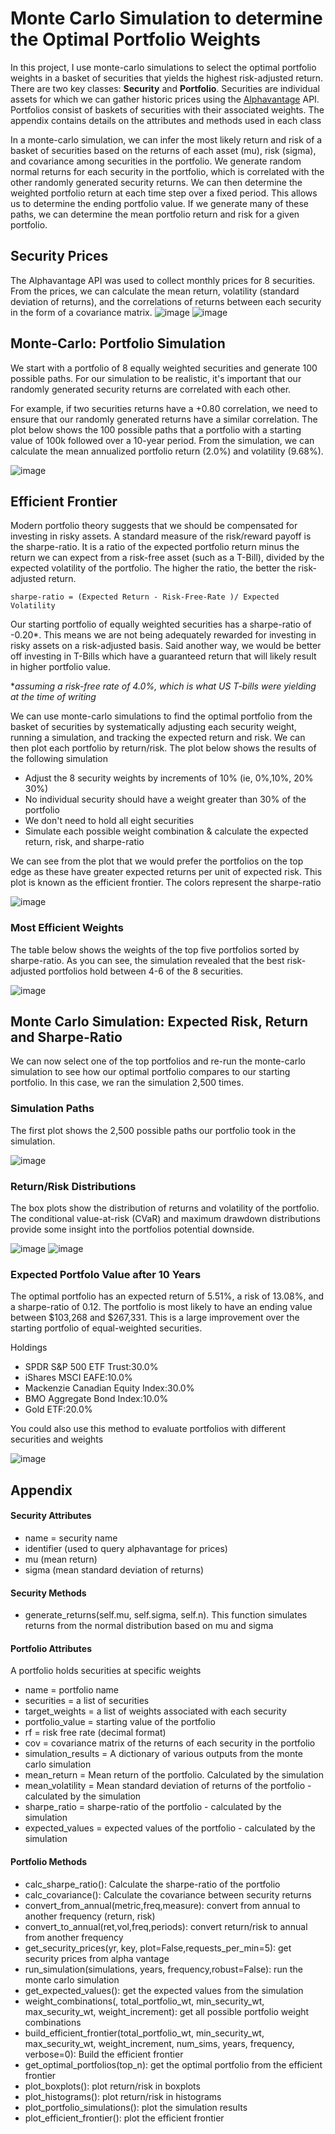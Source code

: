 # Monte Carlo Simulation to determine the Optimal Portfolio Weights
In this project, I use monte-carlo simulations to select the optimal portfolio weights in a basket of securities that yields the highest risk-adjusted return.
There are two key classes: **Security** and **Portfolio**.  Securities are individual assets for which we can gather historic prices using the [Alphavantage](https://www.alphavantage.co/) API.  Portfolios consist of baskets of securities with their associated weights.  The appendix contains details on the attributes and methods used in each class

In a monte-carlo simulation, we can infer the most likely return and risk of a basket of securities based on the returns of each asset (mu), risk (sigma), and covariance among  securities in the portfolio. We generate random normal returns for each security in the portfolio, which is correlated with the other randomly generated security returns.  We can then determine the weighted portfolio return at each time step over a fixed period. This allows us to determine the ending portfolio value.  If we generate many of these paths, we can determine the mean portfolio return and risk for a given portfolio.


## Security Prices
The Alphavantage API was used to collect monthly prices for 8 securities. From the prices, we can calculate the mean return, volatility (standard deviation of returns), and the correlations of returns between each security in the form of a covariance matrix. 
![image](https://user-images.githubusercontent.com/1649676/215936189-a17f9410-1bc5-4f7e-a7c0-63912f9bdfea.png)
![image](https://user-images.githubusercontent.com/1649676/215936252-53c6971d-ecd0-43c5-b9f4-a51713f9e08f.png)

## Monte-Carlo: Portfolio Simulation
We start with a portfolio of 8 equally weighted securities and generate 100 possible paths.  For our simulation to be realistic, it's important that our randomly generated security returns are correlated with each other.

For example, if two securities returns have a +0.80 correlation, we need to ensure that our randomly generated returns have a similar correlation.  The plot below shows the 100 possible paths that a portfolio with a starting value of 100k followed over a 10-year period.  From the simulation, we can calculate the mean annualized portfolio return (2.0%) and volatility (9.68%).  

![image](https://user-images.githubusercontent.com/1649676/216056238-5ca11045-4dc9-4fd4-8a7d-775712c594fb.png)


## Efficient Frontier 
Modern portfolio theory suggests that we should be compensated for investing in risky assets.  A standard measure of the risk/reward payoff is the sharpe-ratio.  It is a ratio of the expected portfolio return minus the return we can expect from a risk-free asset (such as a T-Bill), divided by the expected volatility of the portfolio.  The higher the ratio, the better the risk-adjusted return. 

```sharpe-ratio = (Expected Return - Risk-Free-Rate )/ Expected Volatility```

Our starting portfolio of equally weighted securities has a sharpe-ratio of -0.20*.  This means we are not being adequately rewarded for investing in risky assets on a risk-adjusted basis.  Said another way, we would be better off investing in T-Bills which have a guaranteed return that will likely result in higher portfolio value.

**assuming a risk-free rate of 4.0%, which is what US T-bills were yielding at the time of writing*

We can use monte-carlo simulations to find the optimal portfolio from the basket of securities by systematically adjusting each security weight, running a simulation, and tracking the expected return and risk.  We can then plot each portfolio by return/risk.  The plot below shows the results of the following simulation
+ Adjust the 8 security weights by increments of 10% (ie, 0%,10%, 20% 30%)
+ No individual security should have a weight greater than 30% of the portfolio
+ We don't need to hold all eight securities
+ Simulate each possible weight combination & calculate the expected return, risk, and sharpe-ratio

We can see from the plot that we would prefer the portfolios on the top edge as these have greater expected returns per unit of expected risk.  This plot is known as the efficient frontier.  The colors represent the sharpe-ratio

![image](https://user-images.githubusercontent.com/1649676/216845740-c0d9067e-4022-4783-8073-d851d4b097bf.png)


### Most Efficient Weights
The table below shows the weights of the top five portfolios sorted by sharpe-ratio.  As you can see, the simulation revealed that the best risk-adjusted portfolios hold between 4-6 of the 8 securities. 

![image](https://user-images.githubusercontent.com/1649676/216845702-0c7e8dc0-86af-4b64-bb53-697f7d99f571.png)


## Monte Carlo Simulation: Expected Risk, Return and Sharpe-Ratio
We can now select one of the top portfolios and re-run the monte-carlo simulation to see how our optimal portfolio compares to our starting portfolio.  In this case, we ran the simulation 2,500 times.  

### Simulation Paths
The first plot shows the 2,500 possible paths our portfolio took in the simulation. 

![image](https://user-images.githubusercontent.com/1649676/216846052-2ab2d807-e192-47e4-9796-1c032d34ac6a.png)


### Return/Risk Distributions
The box plots show the distribution of returns and volatility of the portfolio. The conditional value-at-risk (CVaR) and maximum drawdown distributions provide some insight into the portfolios potential downside.

![image](https://user-images.githubusercontent.com/1649676/216846071-527a9b2b-1ae0-49fa-838e-c8634d03b2a3.png)
![image](https://user-images.githubusercontent.com/1649676/216846086-61980918-28d3-4af5-94fd-d2b8bf7a9e23.png)


### Expected Portfolo Value after 10 Years
The optimal portfolio has an expected return of 5.51%, a risk of 13.08%, and a sharpe-ratio of 0.12. The portfolio is most likely to have an ending value between $103,268 and $267,331.  This is a large improvement over the starting portfolio of equal-weighted securities. 

Holdings
+ SPDR S&P 500 ETF Trust:30.0% 
+ iShares MSCI EAFE:10.0% 
+ Mackenzie Canadian Equity Index:30.0% 
+ BMO Aggregate Bond Index:10.0% 
+ Gold ETF:20.0% 

You could also use this method to evaluate portfolios with different securities and weights

![image](https://user-images.githubusercontent.com/1649676/216846107-0d9beec6-0150-479c-849d-c979ec131056.png)



## Appendix

#### Security Attributes
+ name = security name
+ identifier (used to query alphavantage for prices)
+ mu (mean return)
+ sigma (mean standard deviation of returns)
#### Security Methods
+ generate_returns(self.mu, self.sigma, self.n). This function simulates returns from the normal distribution based on mu and sigma

#### Portfolio Attributes
A portfolio holds securities at specific weights
+ name = portfolio name
+ securities = a list of securities
+ target_weights = a list of weights associated with each security 
+ portfolio_value = starting value of the portfolio
+ rf = risk free rate (decimal format)
+ cov = covariance matrix of the returns of each security in the portfolio
+ simulation_results = A dictionary of various outputs from the monte carlo simulation
+ mean_return = Mean return of the portfolio. Calculated by the simulation
+ mean_volatility = Mean standard deviation of returns of the portfolio - calculated by the simulation
+ sharpe_ratio = sharpe-ratio of the portfolio - calculated by the simulation
+ expected_values = expected values of the portfolio - calculated by the simulation
#### Portfolio Methods
+ calc_sharpe_ratio(): Calculate the sharpe-ratio of the portfolio
+ calc_covariance(): Calculate the covariance between security returns
+ convert_from_annual(metric,freq,measure): convert from annual to another frequency (return, risk)
+ convert_to_annual(ret,vol,freq,periods): convert return/risk to annual from another frequency
+ get_security_prices(yr, key, plot=False,requests_per_min=5): get security prices from alpha vantage
+ run_simulation(simulations, years, frequency,robust=False): run the monte carlo simulation
+ get_expected_values(): get the expected values from the simulation
+ weight_combinations(, total_portfolio_wt, min_security_wt, max_security_wt, weight_increment): get all possible portfolio weight combinations
+ build_efficient_frontier(total_portfolio_wt, min_security_wt, max_security_wt, weight_increment, num_sims, years, frequency, verbose=0): Build the efficient frontier
+ get_optimal_portfolios(top_n): get the optimal portfolio from the efficient frontier
+ plot_boxplots(): plot return/risk in boxplots
+ plot_histograms(): plot return/risk in histograms
+ plot_portfolio_simulations(): plot the simulation results
+ plot_efficient_frontier(): plot the efficient frontier

